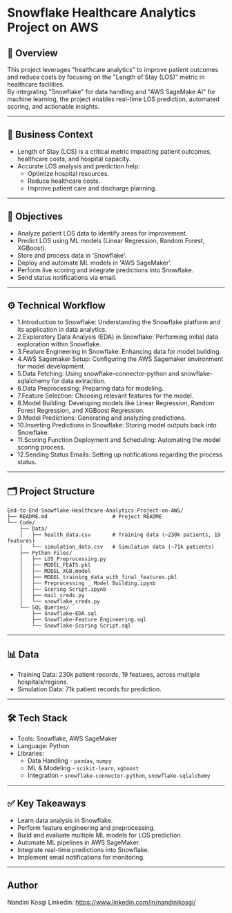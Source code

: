 # Snowflake Healthcare Analytics Project on AWS

## 📌 Overview
This project leverages "healthcare analytics" to improve patient outcomes and reduce costs by focusing on the "Length of Stay (LOS)" metric in healthcare facilities.  
By integrating "Snowflake" for data handling and "AWS SageMake AI" for machine learning, the project enables real-time LOS prediction, automated scoring, and actionable insights.

---

## 🏥 Business Context
- Length of Stay (LOS) is a critical metric impacting patient outcomes, healthcare costs, and hospital capacity.  
- Accurate LOS analysis and prediction help:
  - Optimize hospital resources.
  - Reduce healthcare costs.
  - Improve patient care and discharge planning.

---

## 🎯 Objectives
- Analyze patient LOS data to identify areas for improvement.  
- Predict LOS using ML models (Linear Regression, Random Forest, XGBoost).  
- Store and process data in 'Snowflake'.  
- Deploy and automate ML models in 'AWS SageMaker'.  
- Perform live scoring and integrate predictions into Snowflake.  
- Send status notifications via email.

---

## ⚙️ Technical Workflow
- 1.Introduction to Snowflake: Understanding the Snowflake platform and its application in data analytics.
- 2.Exploratory Data Analysis (EDA) in Snowflake: Performing initial data exploration within Snowflake.
- 3.Feature Engineering in Snowflake: Enhancing data for model building.
- 4.AWS Sagemaker Setup: Configuring the AWS Sagemaker environment for model development.
- 5.Data Fetching: Using snowflake-connector-python and snowflake-sqlalchemy for data extraction.
- 6.Data Preprocessing: Preparing data for modeling.
- 7.Feature Selection: Choosing relevant features for the model.
- 8.Model Building: Developing models like Linear Regression, Random Forest Regression, and XGBoost Regression.
- 9.Model Predictions: Generating and analyzing predictions.
- 10.Inserting Predictions in Snowflake: Storing model outputs back into Snowflake.
- 11.Scoring Function Deployment and Scheduling: Automating the model scoring process.
- 12.Sending Status Emails: Setting up notifications regarding the process status.

---

## 🗂️ Project Structure
```
End-to-End-Snowflake-Healthcare-Analytics-Project-on-AWS/
├── README.md                     # Project README
└── Code/
    ├── Data/
    │   ├── health_data.csv       # Training data (~230k patients, 19 features)
    │   └── simulation_data.csv   # Simulation data (~71k patients)
    ├── Python Files/
    │   ├── LOS_Preprocessing.py
    │   ├── MODEL_FEATS.pkl
    │   ├── MODEL_XGB.model
    │   ├── MODEL_training_data_with_final_features.pkl
    │   ├── Preprocessing _ Model Building.ipynb
    │   ├── Scoring Script.ipynb
    │   ├── mail_creds.py
    │   └── snowflake_creds.py
    └── SQL Queries/
        ├── Snowflake-EDA.sql
        ├── Snowflake-Feature Engineering.sql
        └── Snowflake-Scoring Script.sql
```

---

## 📊 Data
- Training Data: 230k patient records, 19 features, across multiple hospitals/regions.  
- Simulation Data: 71k patient records for prediction.  

---

## 🛠️ Tech Stack
- Tools: Snowflake, AWS SageMaker  
- Language: Python  
- Libraries:  
  - Data Handling - `pandas`, `numpy`  
  - ML & Modeling -  `scikit-learn`, `xgboost`  
  - Integration -  `snowflake-connector-python`, `snowflake-sqlalchemy`  

---


## ✅ Key Takeaways
- Learn data analysis in Snowflake.  
- Perform feature engineering and preprocessing.  
- Build and evaluate multiple ML models for LOS prediction.  
- Automate ML pipelines in AWS SageMaker.  
- Integrate real-time predictions into Snowflake.  
- Implement email notifications for monitoring.  

---

## Author
Nandini Kosgi
Linkedin: https://www.linkedin.com/in/nandinikosgi/

